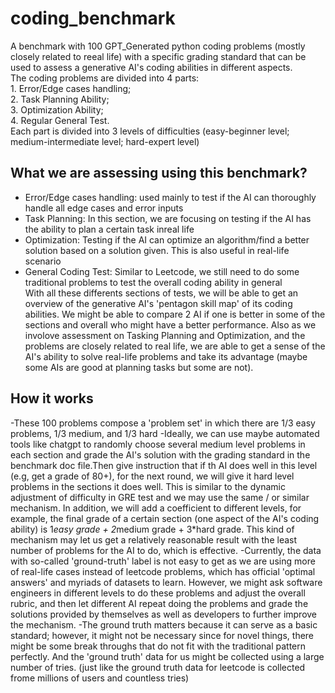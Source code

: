 # coding_benchmark

A benchmark with 100 GPT_Generated python coding problems (mostly closely related to reeal life) with a specific grading standard that can be used to assess a generative AI's coding abilities in different aspects. <br />
The coding problems are divided into 4 parts: <br />1. Error/Edge cases handling; <br />2. Task Planning Ability; <br />3. Optimization Ability; <br />4. Regular General Test. <br />
Each part is divided into 3 levels of difficulties (easy-beginner level; medium-intermediate level; hard-expert level)



## What we are assessing using this benchmark?

- Error/Edge cases handling: used mainly to test if the AI can thoroughly handle all edge cases and error inputs
- Task Planning: In this section, we are focusing on testing if the AI has the ability to plan a certain task inreal life
- Optimization: Testing if the AI can optimize an algorithm/find a better solution based on a solution given. This is also useful in real-life scenario
- General Coding Test: Similar to Leetcode, we still need to do some traditional problems to test the overall coding ability in general<br />
With all these differents sections of tests, we will be able to get an overview of the generative AI's 'pentagon skill map' of its coding abilities. We might be able to compare 2 AI if one is better in some of the sections and overall who might have a better performance. Also as we involove assessment on Tasking Planning and Optimization, and the problems are closely related to real life, we are able to get a sense of the AI's ability to solve real-life problems and take its advantage (maybe some AIs are good at planning tasks but some are not).

## How it works

-These 100 problems compose a 'problem set' in which there are 1/3 easy problems, 1/3 medium, and 1/3 hard
-Ideally, we can use maybe automated tools like chatgpt to randomly choose several medium level problems in each section and grade the AI's solution with the grading standard in the benchmark doc file.Then give instruction that if th AI does well in this level (e.g, get a grade of 80+), for the next round, we will give it hard level problems in the sections it does well. This is similar to the dynamic adjustment of difficulty in GRE test and we may use the same / or similar mechanism. In addition, we will add a coefficient to different levels, for example, the final grade of a certain section (one aspect of the AI's coding ability) is 1*easy grade + 2*medium grade + 3*hard grade. This kind of mechanism may let us get a relatively reasonable result with the least number of problems for the AI to do, which is effective.
-Currently, the data with so-called 'ground-truth' label is not easy to get as we are using more of real-life cases instead of leetcode problems, which has official 'optimal answers' and myriads of datasets to learn. However, we might ask software engineers in different levels to do these problems and adjust the overall rubric, and then let different AI repeat doing the problems and grade the solutions provided by themselves as well as developers to further improve the mechanism.
-The ground truth matters because it can serve as a basic standard; however, it might not be necessary since for novel things, there might be some break throughs that do not fit with the traditional pattern perfectly. And the 'ground truth' data for us might be collected using a large number of tries. (just like the ground truth data for leetcode is collected frome millions of users and countless tries)
